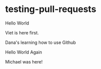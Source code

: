 # testing-pull-requests
Hello World

Viet is here first.

Dana's learning how to use Github

Hello World Again

Michael was here!
